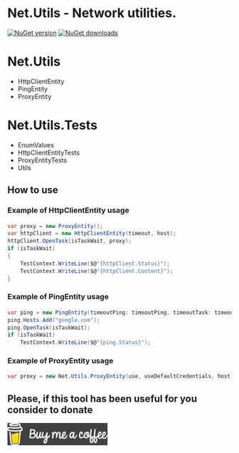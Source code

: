 # **Net.Utils** - Network utilities.

[![NuGet version](https://img.shields.io/nuget/v/Net.Utils.svg?style=flat)](https://www.nuget.org/packages/Net.Utils/)
[![NuGet downloads](https://img.shields.io/nuget/dt/Net.Utils.svg)](https://www.nuget.org/packages/Net.Utils/)

# Net.Utils
- HttpClientEntity
- PingEntity
- ProxyEntity

# Net.Utils.Tests
- EnumValues
- HttpClientEntityTests
- ProxyEntityTests
- Utils

## How to use
### Example of HttpClientEntity usage
```C#
var proxy = new ProxyEntity();
var httpClient = new HttpClientEntity(timeout, host);
httpClient.OpenTask(isTaskWait, proxy);
if (isTaskWait)
{
    TestContext.WriteLine($@"{httpClient.Status}");
    TestContext.WriteLine($@"{httpClient.Content}");
}
```
### Example of PingEntity usage
```C#
var ping = new PingEntity(timeoutPing: timeoutPing, timeoutTask: timeoutTask, isRepeat: false);
ping.Hosts.Add("google.com");
ping.OpenTask(isTaskWait);
if (isTaskWait)
    TestContext.WriteLine($@"{ping.Status}");
```
### Example of ProxyEntity usage
```C#
var proxy = new Net.Utils.ProxyEntity(use, useDefaultCredentials, host, port, domain, username, password);
```

## Please, if this tool has been useful for you consider to donate
[![Buy me a coffee](Assets/Buy_me_a_coffee.png?raw=true)](https://www.buymeacoffee.com/DamianVM)
